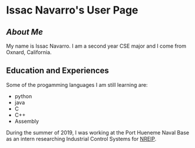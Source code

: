 # Issac Navarro's User Page

## *About Me*

My name is Issac Navarro. I am a second year CSE major and I come from Oxnard, California.

## Education and Experiences

Some of the progamming languages I am still learning are:

- python
- java
- C
- C++
- Assembly

During the summer of 2019, I was working at the Port Hueneme Naval Base as an intern researching Industrial Control Systems for [NREIP](https://nreip.asee.org/).
